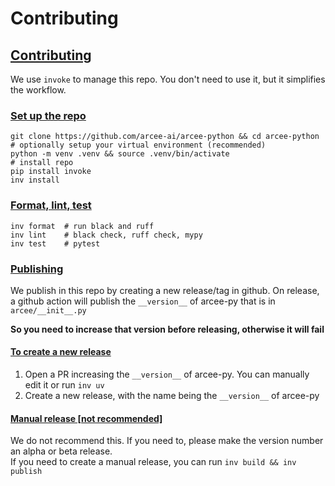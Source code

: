# Contributing

## [Contributing](https://github.com/arcee-ai/arcee-python#contributing) <a href="#user-content-contributing" id="user-content-contributing"></a>

We use `invoke` to manage this repo. You don't need to use it, but it simplifies the workflow.

### [Set up the repo](https://github.com/arcee-ai/arcee-python#set-up-the-repo) <a href="#user-content-set-up-the-repo" id="user-content-set-up-the-repo"></a>

```
git clone https://github.com/arcee-ai/arcee-python && cd arcee-python
# optionally setup your virtual environment (recommended)
python -m venv .venv && source .venv/bin/activate
# install repo
pip install invoke
inv install
```

### [Format, lint, test](https://github.com/arcee-ai/arcee-python#format-lint-test) <a href="#user-content-format-lint-test" id="user-content-format-lint-test"></a>

```
inv format  # run black and ruff
inv lint    # black check, ruff check, mypy
inv test    # pytest
```

### [Publishing](https://github.com/arcee-ai/arcee-python#publishing) <a href="#user-content-publishing" id="user-content-publishing"></a>

We publish in this repo by creating a new release/tag in github. On release, a github action will publish the `__version__` of arcee-py that is in `arcee/__init__.py`

**So you need to increase that version before releasing, otherwise it will fail**

#### [To create a new release](https://github.com/arcee-ai/arcee-python#to-create-a-new-release) <a href="#user-content-to-create-a-new-release" id="user-content-to-create-a-new-release"></a>

1. Open a PR increasing the `__version__` of arcee-py. You can manually edit it or run `inv uv`
2. Create a new release, with the name being the `__version__` of arcee-py

#### [Manual release \[not recommended\]](https://github.com/arcee-ai/arcee-python#manual-release-not-recommended) <a href="#user-content-manual-release-not-recommended" id="user-content-manual-release-not-recommended"></a>

We do not recommend this. If you need to, please make the version number an alpha or beta release.\
If you need to create a manual release, you can run `inv build && inv publish`
